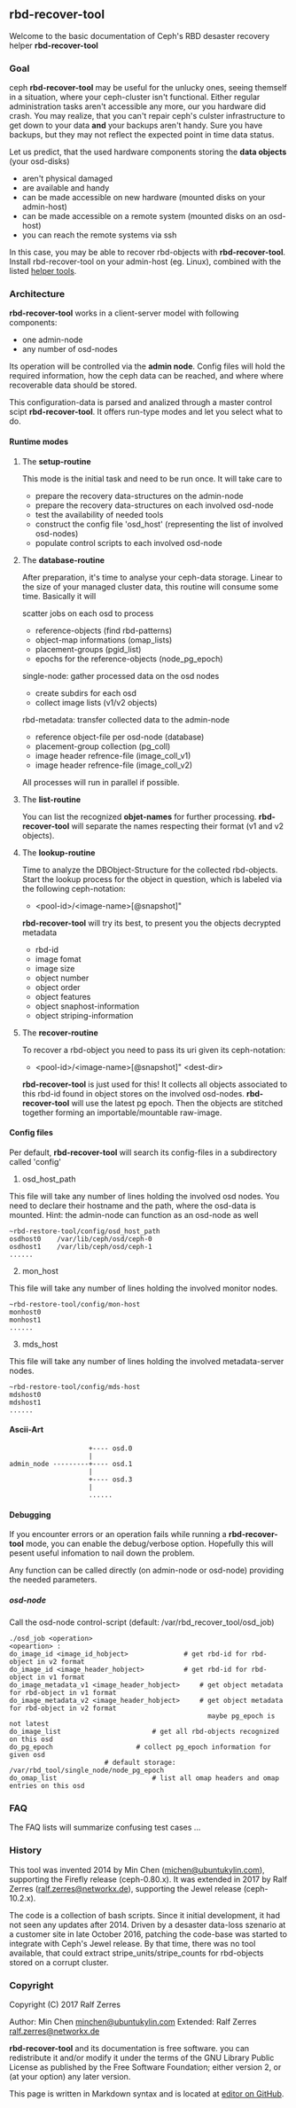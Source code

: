 ## rbd-recover-tool

Welcome to the basic documentation of Ceph's RBD desaster recovery helper
**rbd-recover-tool**


### Goal

ceph **rbd-recover-tool** may be useful for the unlucky ones, seeing themself in a situation,
where your ceph-cluster isn't functional. Either regular administration tasks aren't
accessible any more, our you hardware did crash.
You may realize, that you can't repair ceph's culster infrastructure to get down to your data
**and** your backups aren't handy. Sure you have backups, but they may not reflect the
expected point in time data status.

Let us predict, that the used hardware components storing the **data objects**
(your osd-disks)

- aren't physical damaged
- are available and handy 
- can be made accessible on new hardware (mounted disks on your admin-host)
- can be made accessible on a remote system (mounted disks on an osd-host)
- you can reach the remote systems via ssh

In this case, you may be able to recover rbd-objects with **rbd-recover-tool**.
Install rbd-recover-tool on your admin-host (eg. Linux), combined with the listed
[helper tools](https://github.com/rzerres/ceph/edit/master/recover-tools.md). 


### Architecture

**rbd-recover-tool** works in a client-server model with following components:

- one admin-node
- any number of osd-nodes

Its operation will be controlled via the **admin node**. Config files will
hold the required information, how the ceph data can be reached, and where
where recoverable data should be stored.

This configuration-data is parsed and analized through a master control scipt **rbd-recover-tool**.
It offers run-type modes and let you select what to do.

#### Runtime modes

1. The **setup-routine**

	This mode is the initial task and need to be run once. It will take care to

	- prepare the recovery data-structures on the admin-node
	- prepare the recovery data-structures on each involved osd-node
	- test the availability of needed tools
	- construct the config file 'osd_host' (representing the list of involved osd-nodes)
	- populate control scripts to each involved osd-node

2. The **database-routine**

	After preparation, it's time to analyse your ceph-data storage. 
	Linear to the size of your managed cluster data, this routine will consume some time. Basically it will
	
	scatter jobs on each osd to process

	- reference-objects (find rbd-patterns)
	- object-map informations (omap_lists)
	- placement-groups (pgid_list)
	- epochs for the reference-objects (node_pg_epoch)

	single-node: gather processed data on the osd nodes

	- create subdirs for each osd
	- collect image lists (v1/v2 objects)
	
	rbd-metadata: transfer collected data to the admin-node

	- reference object-file per osd-node (database)
	- placement-group collection  (pg_coll)
	- image header refrence-file  (image_coll_v1)
	- image header refrence-file  (image_coll_v2)
	
	All processes will run in parallel if possible.

3. The **list-routine**

	You can list the recognized **objet-names** for further processing.
	**rbd-recover-tool** will separate the names respecting their format (v1 and v2 objects).

4. The **lookup-routine**

	Time to analyze the DBObject-Structure for the collected rbd-objects.
	Start the lookup process for the object in question, which is labeled via the following ceph-notation:

	* \<pool-id\>/\<image-name\>[@snapshot]"

	**rbd-recover-tool** will try its best, to present you the objects decrypted metadata

	- rbd-id
	- image fomat
	- image size
	- object number
	- object order
	- object features
	- object snaphost-information
	- object striping-information

5. The **recover-routine**

	To recover a rbd-object you need to pass its uri given its ceph-notation:

	* \<pool-id\>/\<image-name\>[@snapshot]" \<dest-dir\>

	**rbd-recover-tool** is just used for this! It collects all objects associated to this rbd-id
	found in object stores on the involved osd-nodes. **rbd-recover-tool** will use the latest pg epoch.
	Then the objects are stitched together forming an importable/mountable raw-image.

#### Config files

Per default, **rbd-recover-tool** will search its config-files in a subdirectory
called 'config'

1. osd_host_path

This file will take any number of lines holding the involved osd nodes.
You need to declare their hostname and the path, where the osd-data is mounted.
Hint: the admin-node can function as an osd-node as well

	~rbd-restore-tool/config/osd_host_path
	osdhost0	/var/lib/ceph/osd/ceph-0
	osdhost1	/var/lib/ceph/osd/ceph-1
	......

2. mon_host

This file will take any number of lines holding the involved monitor nodes.

	~rbd-restore-tool/config/mon-host
	monhost0
	monhost1
	......
  
3. mds_host

This file will take any number of lines holding the involved metadata-server nodes.

	~rbd-restore-tool/config/mds-host
	mdshost0
	mdshost1
	......

#### Ascii-Art

						+---- osd.0
						|
	admin_node ---------+---- osd.1
						|
						+---- osd.3
						|
						......

#### Debugging

If you encounter errors or an operation fails while running a **rbd-recover-tool** mode,
you can enable the debug/verbose option. Hopefully this will pesent useful infomation
to nail down the problem.

Any function can be called directly (on admin-node or osd-node) providing the needed
parameters.

##### osd-node

Call the osd-node control-script  (default: /var/rbd_recover_tool/osd_job)

	./osd_job <operation>
	<opeartion> :
	do_image_id <image_id_hobject>		        # get rbd-id for rbd-object in v2 format
	do_image_id <image_header_hobject>	        # get rbd-id for rbd-object in v1 format
	do_image_metadata_v1 <image_header_hobject>  	# get object metadata for rbd-object in v1 format
	do_image_metadata_v2 <image_header_hobject>  	# get object metadata for rbd-object in v2 format
	                                                  maybe pg_epoch is not latest
	do_image_list 				        # get all rbd-objects recognized on this osd
	do_pg_epoch				        # collect pg_epoch information for given osd
							# default storage: /var/rbd_tool/single_node/node_pg_epoch
	do_omap_list    			        # list all omap headers and omap entries on this osd

### FAQ

The FAQ lists will summarize confusing test cases ...


### History

This tool was invented 2014 by Min Chen (michen@ubuntukylin.com), supporting the Firefly release (ceph-0.80.x).
It was extended in 2017 by Ralf Zerres (ralf.zerres@networkx.de), supporting the Jewel release (ceph-10.2.x).

The code is a collection of bash scripts. Since it initial development, it had not seen any updates after 2014.
Driven by a desaster data-loss szenario at a customer site in late October 2016, patching the code-base was 
started to integrate with Ceph's Jewel release. By that time, there was no tool available, that could extract
stripe_units/stripe_counts for rbd-objects stored on a corrupt cluster.


### Copyright

Copyright (C) 2017 Ralf Zerres

Author:   Min Chen <minchen@ubuntukylin.com>
Extended: Ralf Zerres <ralf.zerres@networkx.de>

**rbd-recover-tool** and its documentation is free software. you can redistribute it and/or modify
it under the terms of the GNU Library Public License as published by the Free Software Foundation;
either version 2, or (at your option) any later version.

This page is  written in Markdown syntax and is located at [editor on GitHub](https://github.com/rzerres/ceph/edit/master/README.md).
